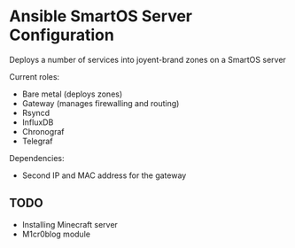 # Ansible SmartOS Server Configuration

Deploys a number of services into joyent-brand zones on a SmartOS server

Current roles:

- Bare metal (deploys zones)
- Gateway (manages firewalling and routing)
- Rsyncd
- InfluxDB
- Chronograf
- Telegraf

Dependencies:

- Second IP and MAC address for the gateway


## TODO

- Installing Minecraft server
- M1cr0blog module
